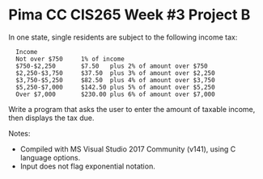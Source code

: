 # Pima CC CIS265 Week #3 Project B

In one state, single residents are subject to the following income tax:
```text
  Income
  Not over $750		1% of income
  $750-$2,250		$7.50	plus 2% of amount over $750
  $2,250-$3,750		$37.50	plus 3% of amount over $2,250
  $3,750-$5,250		$82.50	plus 4% of amount over $3,750
  $5,250-$7,000		$142.50	plus 5% of amount over $5,250
  Over $7,000		$230.00	plus 6% of amount over $7,000
```
Write a program that asks the user to enter the amount of taxable income, then displays the tax due.

Notes:
* Compiled with MS Visual Studio 2017 Community (v141), using C language options.
* Input does not flag exponential notation.
